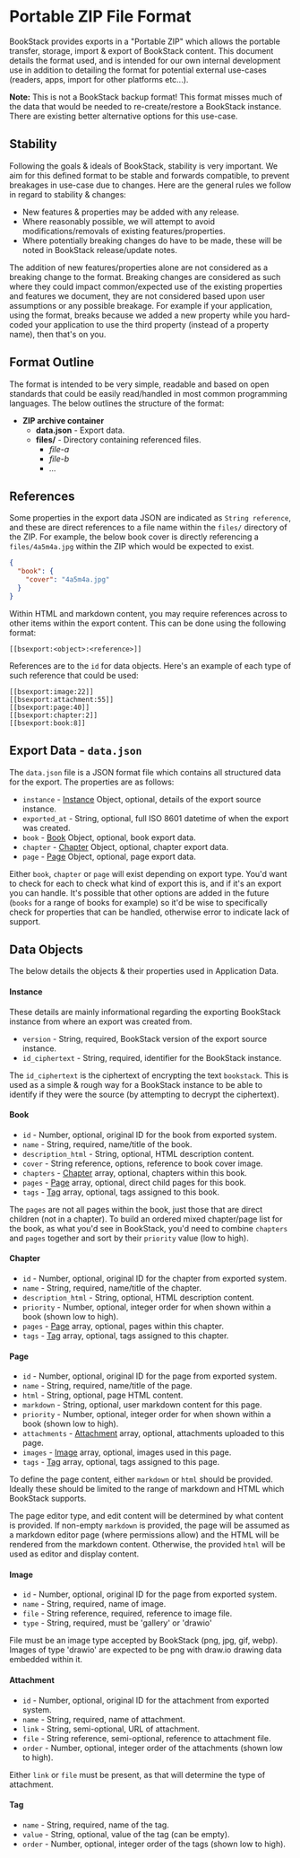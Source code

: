 # Portable ZIP File Format

BookStack provides exports in a "Portable ZIP" which allows the portable transfer, storage, import & export of BookStack content.
This document details the format used, and is intended for our own internal development use in addition to detailing the format for potential external use-cases (readers, apps, import for other platforms etc...).

**Note:** This is not a BookStack backup format! This format misses much of the data that would be needed to re-create/restore a BookStack instance. There are existing better alternative options for this use-case.

## Stability

Following the goals & ideals of BookStack, stability is very important. We aim for this defined format to be stable and forwards compatible, to prevent breakages in use-case due to changes. Here are the general rules we follow in regard to stability & changes:

- New features & properties may be added with any release.
- Where reasonably possible, we will attempt to avoid modifications/removals of existing features/properties.
- Where potentially breaking changes do have to be made, these will be noted in BookStack release/update notes.

The addition of new features/properties alone are not considered as a breaking change to the format. Breaking changes are considered as such where they could impact common/expected use of the existing properties and features we document, they are not considered based upon user assumptions or any possible breakage. For example if your application, using the format, breaks because we added a new property while you hard-coded your application to use the third property (instead of a property name), then that's on you.

## Format Outline

The format is intended to be very simple, readable and based on open standards that could be easily read/handled in most common programming languages.
The below outlines the structure of the format:

- **ZIP archive container**
   - **data.json** - Export data.
   - **files/** - Directory containing referenced files.
     - *file-a*
     - *file-b*
     - *...*

## References

Some properties in the export data JSON are indicated as `String reference`, and these are direct references to a file name within the `files/` directory of the ZIP. For example, the below book cover is directly referencing a `files/4a5m4a.jpg` within the ZIP which would be expected to exist.

```json
{
  "book": {
    "cover": "4a5m4a.jpg"
  }
}
```

Within HTML and markdown content, you may require references across to other items within the export content.
This can be done using the following format:

```
[[bsexport:<object>:<reference>]]
```

References are to the `id` for data objects.
Here's an example of each type of such reference that could be used:

```
[[bsexport:image:22]]
[[bsexport:attachment:55]]
[[bsexport:page:40]]
[[bsexport:chapter:2]]
[[bsexport:book:8]]
```

## Export Data - `data.json`

The `data.json` file is a JSON format file which contains all structured data for the export. The properties are as follows:

- `instance` - [Instance](#instance) Object, optional, details of the export source instance.
- `exported_at` - String, optional, full ISO 8601 datetime of when the export was created.
- `book` - [Book](#book) Object, optional, book export data.
- `chapter` - [Chapter](#chapter) Object, optional, chapter export data.
- `page` - [Page](#page) Object, optional, page export data.

Either `book`, `chapter` or `page` will exist depending on export type. You'd want to check for each to check what kind of export this is, and if it's an export you can handle. It's possible that other options are added in the future (`books` for a range of books for example) so it'd be wise to specifically check for properties that can be handled, otherwise error to indicate lack of support.

## Data Objects

The below details the objects & their properties used in Application Data.

#### Instance

These details are mainly informational regarding the exporting BookStack instance from where an export was created from.

- `version` - String, required, BookStack version of the export source instance.
- `id_ciphertext` - String, required, identifier for the BookStack instance.

The `id_ciphertext` is the ciphertext of encrypting the text `bookstack`. This is used as a simple & rough way for a BookStack instance to be able to identify if they were the source (by attempting to decrypt the ciphertext).

#### Book

- `id` - Number, optional, original ID for the book from exported system.
- `name` - String, required, name/title of the book.
- `description_html` - String, optional, HTML description content.
- `cover` - String reference, options, reference to book cover image.
- `chapters` - [Chapter](#chapter) array, optional, chapters within this book.
- `pages` - [Page](#page) array, optional, direct child pages for this book.
- `tags` - [Tag](#tag) array, optional, tags assigned to this book.

The `pages` are not all pages within the book, just those that are direct children (not in a chapter). To build an ordered mixed chapter/page list for the book, as what you'd see in BookStack, you'd need to combine `chapters` and `pages` together and sort by their `priority` value (low to high).

#### Chapter

- `id` - Number, optional, original ID for the chapter from exported system.
- `name` - String, required, name/title of the chapter.
- `description_html` - String, optional, HTML description content.
- `priority` - Number, optional, integer order for when shown within a book (shown low to high).
- `pages` - [Page](#page) array, optional, pages within this chapter.
- `tags` - [Tag](#tag) array, optional, tags assigned to this chapter.

#### Page

- `id` - Number, optional, original ID for the page from exported system.
- `name` - String, required, name/title of the page.
- `html` - String, optional, page HTML content.
- `markdown` - String, optional, user markdown content for this page.
- `priority` - Number, optional, integer order for when shown within a book (shown low to high).
- `attachments` - [Attachment](#attachment) array, optional, attachments uploaded to this page.
- `images` - [Image](#image) array, optional, images used in this page.
- `tags` - [Tag](#tag) array, optional, tags assigned to this page.

To define the page content, either `markdown` or `html` should be provided. Ideally these should be limited to the range of markdown and HTML which BookStack supports.

The page editor type, and edit content will be determined by what content is provided. If non-empty `markdown` is provided, the page will be assumed as a markdown editor page (where permissions allow) and the HTML will be rendered from the markdown content. Otherwise, the provided `html` will be used as editor and display content.

#### Image

- `id` - Number, optional, original ID for the page from exported system.
- `name` - String, required, name of image.
- `file` - String reference, required, reference to image file.
- `type` - String, required, must be 'gallery' or 'drawio'

File must be an image type accepted by BookStack (png, jpg, gif, webp).
Images of type 'drawio' are expected to be png with draw.io drawing data
embedded within it.

#### Attachment

- `id` - Number, optional, original ID for the attachment from exported system.
- `name` - String, required, name of attachment.
- `link` - String, semi-optional, URL of attachment.
- `file` - String reference, semi-optional, reference to attachment file.
- `order` - Number, optional, integer order of the attachments (shown low to high).

Either `link` or `file` must be present, as that will determine the type of attachment. 

#### Tag

- `name` - String, required, name of the tag.
- `value` - String, optional, value of the tag (can be empty).
- `order` - Number, optional, integer order of the tags (shown low to high).